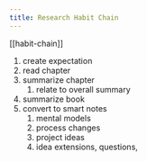 ```yaml
---
title: Research Habit Chain
---
```

[[habit-chain]]
1. create expectation
2. read chapter
3. summarize chapter
   1. relate to overall summary
4. summarize book
5. convert to smart notes
    1. mental models
    2. process changes
    3. project ideas
    4. idea extensions, questions, 
